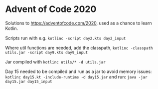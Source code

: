 # Advent of Code 2020

Solutions to https://adventofcode.com/2020, used as a chance to learn Kotlin.

Scripts run with e.g. `kotlinc -script day2.kts day2_input`

Where util functions are needed, add the classpath, `kotlinc -classpath utils.jar -script day9.kts day9_input`

Jar compiled with `kotlinc utils/* -d utils.jar`

Day 15 needed to be compiled and run as a jar to avoid memory issues:
`kotlinc day15.kt -include-runtime -d day15.jar`
and run:
`java -jar day15.jar day15_input`
